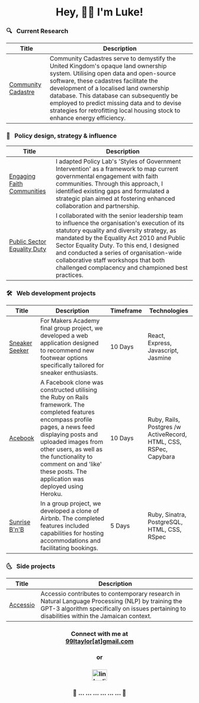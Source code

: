<h1 align="center">Hey, 👋🏽 I'm Luke!</h1>

### 🔍 &nbsp; Current Research

| Title    | Description |
| -------- | --------|
|[Community Cadastre][7]|Community Cadastres serve to demystify the United Kingdom's opaque land ownership system. Utilising open data and open-source software, these cadastres facilitate the development of a localised land ownership database. This database can subsequently be employed to predict missing data and to devise strategies for retrofitting local housing stock to enhance energy efficiency.|

[7]:https://github.com/99ltaylor/Accessio

### 🎨 &nbsp; Policy design, strategy & influence

| Title    | Description |
| -------- | --------|
|[Engaging Faith Communities][4]|I adapted Policy Lab's 'Styles of Government Intervention' as a framework to map current governmental engagement with faith communities. Through this approach, I identified existing gaps and formulated a strategic plan aimed at fostering enhanced collaboration and partnership.|
|[Public Sector Equality Duty][5]|I collaborated with the senior leadership team to influence the organisation's execution of its statutory equality and diversity strategy, as mandated by the Equality Act 2010 and Public Sector Equality Duty. To this end, I designed and conducted a series of organisation-wide collaborative staff workshops that both challenged complacency and championed best practices.|

[4]:https://99ltaylor.github.io/portfolio/#engaging_faith_communities
[5]:https://99ltaylor.github.io/portfolio/#public_sector_equality_duty

### 🛠 &nbsp; Web development projects

| Title    | Description |Timeframe| Technologies| 
| -------- | --------|--------| -------- |
|[Sneaker Seeker][1]|For Makers Academy final group project, we developed a web application designed to recommend new footwear options specifically tailored for sneaker enthusiasts.|10 Days|React, Express, Javascript, Jasmine|
| [Acebook][2]|A Facebook clone was constructed utilising the Ruby on Rails framework. The completed features encompass profile pages, a news feed displaying posts and uploaded images from other users, as well as the functionality to comment on and 'like' these posts. The application was deployed using Heroku.|10 Days|Ruby, Rails, Postgres /w ActiveRecord, HTML, CSS, RSPec, Capybara|
| [Sunrise B'n'B][3]|In a group project, we developed a clone of Airbnb. The completed features included capabilities for hosting accommodations and facilitating bookings.|5 Days|Ruby, Sinatra, PostgreSQL, HTML, CSS, RSpec|

[1]:https://github.com/InfobyAdrienne/Test-React-Express
[2]:https://github.com/99ltaylor/acebook-all-css-no-style
[3]:https://github.com/Ifrahhssn/makersbnb-sunrise-collective

### 🌜 &nbsp; Side projects

| Title    | Description |
| -------- | --------|
|[Accessio][6]|Accessio contributes to contemporary research in Natural Language Processing (NLP) by training the GPT-3 algorithm specifically on issues pertaining to disabilities within the Jamaican context.|

[6]:https://github.com/99ltaylor/Accessio

<h3 align="center">Connect with me at <br> <a href="mailto:99ltaylor@gmail.com">99ltaylor[at]gmail.com</a> </h3>
<h3 align="center">or</h3>
<h3 align="center"><a href="https://www.linkedin.com/in/lukeojtaylor" target="_blank"><img align="center" src="https://cdn.jsdelivr.net/npm/simple-icons@3.0.1/icons/linkedin.svg" alt="linkedin" height="30" width="40" /></a></h3>

<h3 align="center">                🐛     ...   ...   ...   ...   ...   ...   🦋  </h3>

